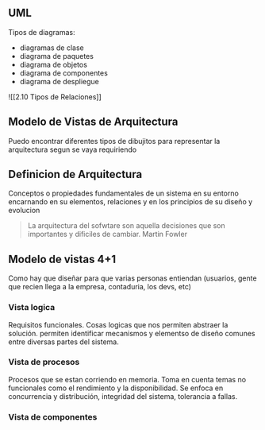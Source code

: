 ## UML
Tipos de diagramas: 
- diagramas de clase
- diagrama de paquetes 
- diagrama de objetos
- diagrama de componentes 
- diagrama de despliegue

![[2.10 Tipos de Relaciones]]

## Modelo de Vistas de Arquitectura
Puedo encontrar diferentes tipos de dibujitos para representar la arquitectura segun se vaya requiriendo


## Definicion de Arquitectura 
Conceptos o propiedades fundamentales  de un sistema en su entorno encarnando en su elementos, relaciones y en los principios de su diseño y evolucion

> La arquitectura del sofwtare son aquella decisiones que son importantes y dificiles de cambiar. Martin Fowler


## Modelo de vistas 4+1 
Como hay que diseñar para que varias personas entiendan (usuarios, gente que recien llega a la empresa, contaduria, los devs, etc)


### Vista logica 
Requisitos funcionales. Cosas logicas que nos permiten abstraer la solución.  permiten identificar mecanismos y elementso de diseño comunes entre diversas partes del sistema.

### Vista de procesos 
Procesos que se estan corriendo en memoria. Toma en cuenta temas no funcionales como el rendimiento y la disponibilidad. Se enfoca en concurrencia y distribución, integridad del sistema, tolerancia a fallas.

### Vista de componentes 